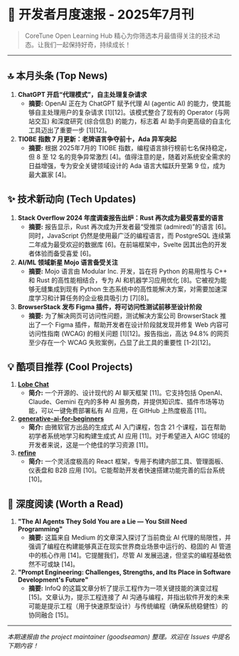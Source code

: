 # 🚀 开发者月度速报 - 2025年7月刊

> CoreTune Open Learning Hub 精心为你筛选本月最值得关注的技术动态。让我们一起保持好奇，持续成长！

---

## 🔝 本月头条 (Top News)

1.  **ChatGPT 开启“代理模式”，自主处理复杂请求**
    *   **摘要:** OpenAI 正在为 ChatGPT 赋予代理 AI (agentic AI) 的能力，使其能够自主处理用户的复杂请求 [1][12]。该模式整合了现有的 Operator (与网站交互) 和深度研究 (综合信息) 的能力，标志着 AI 助手向更高级的自主化工具迈出了重要一步 [1][12]。
2.  **TIOBE 指数 7 月更新：老牌语言争夺前十，Ada 异军突起**
    *   **摘要:** 根据 2025年7月的 TIOBE 指数，编程语言排行榜前七名保持稳定，但 8 至 12 名的竞争异常激烈 [4]。值得注意的是，随着对系统安全需求的日益增强，专为安全关键领域设计的 Ada 语言大幅跃升至第 9 位，成为最大赢家 [4]。

## ✨ 技术新动向 (Tech Updates)

1.  **Stack Overflow 2024 年度调查报告出炉：Rust 再次成为最受喜爱的语言**
    *   **摘要:** 报告显示，Rust 再次成为开发者最“受推崇 (admired)”的语言 [6]。同时，JavaScript 仍然是使用最广泛的编程语言，而 PostgreSQL 连续第二年成为最受欢迎的数据库 [6]。在前端框架中，Svelte 因其出色的开发者体验而备受喜爱 [6]。
2.  **AI/ML 领域新星 Mojo 语言备受关注**
    *   **摘要:** Mojo 语言由 Modular Inc. 开发，旨在将 Python 的易用性与 C++ 和 Rust 的高性能相结合，专为 AI 和机器学习应用优化 [8]。它被视为能够无缝集成到现有 Python 生态系统中的高性能解决方案，对需要加速深度学习和计算任务的企业极具吸引力 [7][8]。
3.  **BrowserStack 发布 Figma 插件，将可访问性测试前移至设计阶段**
    *   **摘要:** 为了解决网页可访问性问题，测试解决方案公司 BrowserStack 推出了一个 Figma 插件，帮助开发者在设计阶段就发现并修复 Web 内容可访问性指南 (WCAG) 的相关问题 [1][12]。报告指出，高达 94.8% 的网页至少存在一个 WCAG 失败案例，凸显了此工具的重要性 [1-2][12]。

## 💡 酷项目推荐 (Cool Projects)

1.  **[Lobe Chat](https://github.com/lobehub)**
    *   **简介:** 一个开源的、设计现代的 AI 聊天框架 [11]。它支持包括 OpenAI、Claude、Gemini 在内的多种 AI 服务商，并提供知识库、插件市场等功能，可以一键免费部署私有 AI 应用，在 GitHub 上热度极高 [11]。
2.  **[generative-ai-for-beginners](https://github.com/microsoft/generative-ai-for-beginners)**
    *   **简介:** 由微软官方出品的生成式 AI 入门课程，包含 21 个课程，旨在帮助初学者系统地学习和构建生成式 AI 应用 [11]。对于希望进入 AIGC 领域的开发者来说，这是一个绝佳的学习资源 [11]。
3.  **[refine](https://github.com/refinedev/refine)**
    *   **简介:** 一个灵活度极高的 React 框架，专用于构建内部工具、管理面板、仪表盘和 B2B 应用 [10]。它能帮助开发者快速搭建功能完善的后台系统 [10]。

## 📖 深度阅读 (Worth a Read)

1.  **"The AI Agents They Sold You are a Lie — You Still Need Programming"**
    *   **摘要:** 这篇来自 Medium 的文章深入探讨了当前商业 AI 代理的局限性，并强调了编程在构建能够真正在现实世界商业场景中运行的、稳固的 AI 管道中的核心作用 [14]。它提醒我们，尽管 AI 发展迅速，但坚实的编程基础依然不可或缺 [14]。
2.  **"Prompt Engineering: Challenges, Strengths, and Its Place in Software Development's Future"**
    *   **摘要:** InfoQ 的这篇文章分析了提示工程作为一项关键技能的演变过程 [15]。文章认为，提示工程连接了 AI 沟通与编程，并指出软件开发的未来可能是提示工程（用于快速原型设计）与传统编程（确保系统稳健性）的协同融合 [15]。

---
*本期速报由 the project maintainer (goodseaman) 整理。欢迎在 Issues 中提名下期内容！*
